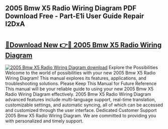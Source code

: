 ## 2005 Bmw X5 Radio Wiring Diagram PDF Download Free - Part-E1i User Guide Repair I2DxA

# <h2><a href="http://dfrh96.blite.top/?on=2005+Bmw+X5+Radio+Wiring+Diagram">🔗Download New 👉🔴 2005 Bmw X5 Radio Wiring Diagram</a></h2>

[![2005 Bmw X5 Radio Wiring Diagram download](https://i.imgur.com/lujVjoI.png)](http://dfrh96.blite.top/?on=2005+Bmw+X5+Radio+Wiring+Diagram)
Explore the Possibilities Welcome to the world of possibilities with your new 2005 Bmw X5 Radio Wiring Diagram! This manual explores its features, applications, and troubleshooting solutions. Please Keep This Manual for Future Reference This manual will be your reliable guide to using your new 2005 Bmw X5 Radio Wiring Diagram effectively. 2005 Bmw X5 Radio Wiring Diagram advanced features include multi-language support, real-time translation, customizable settings, and automatic syncing, all of which can be accessed and customized through the user interface. Dedicated Customer Support 2005 Bmw X5 Radio Wiring Diagram. We are committed to providing you with personalized and timely support.
